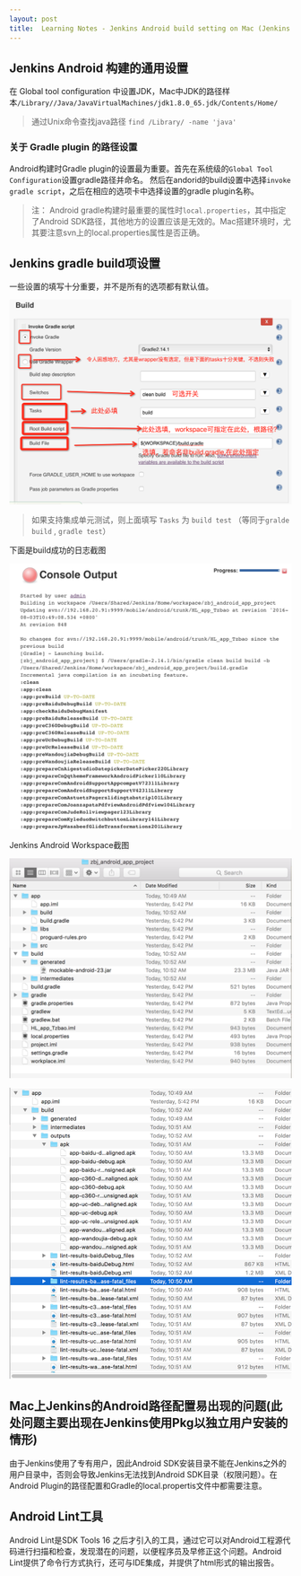 ```yaml
---
layout: post
title:  Learning Notes - Jenkins Android build setting on Mac (Jenkins installed by pkg)
---
```

	
## Jenkins Android 构建的通用设置
在 Global tool configuration 中设置JDK，Mac中JDK的路径样本`/Library//Java/JavaVirtualMachines/jdk1.8.0_65.jdk/Contents/Home/`

> 通过Unix命令查找java路径 `find /Library/ -name 'java'`
	
### 关于 Gradle plugin 的路径设置
Android构建时Gradle plugin的设置最为重要。首先在系统级的`Global Tool Configuration`设置gradle路径并命名。 然后在andorid的build设置中选择`invoke gradle script`，之后在相应的选项卡中选择设置的gradle plugin名称。

> 注： Android gradle构建时最重要的属性时`local.properties`，其中指定了Android SDK路径，其他地方的设置应该是无效的。Mac搭建环境时，尤其要注意svn上的local.properties属性是否正确。


## Jenkins gradle build项设置
一些设置的填写十分重要，并不是所有的选项都有默认值。

![jenkins-android-grandle-config](/asset/technical/jenkins-android-grandle-config.png)

> 如果支持集成单元测试，则上面填写 `Tasks` 为 `build test` （等同于`gralde build` , `gradle test`）

下面是build成功的日志截图

![jenkins-android-gradle-log-1](/asset/technical/jenkins-android-gradle-log-1.png)

Jenkins Android Workspace截图

![jenkins-workspace-1](/asset/technical/jenkins-workspace-1.png)

![jenkins-workspace-2](/asset/technical/jenkins-workspace-2.png)


## Mac上Jenkins的Android路径配置易出现的问题(此处问题主要出现在Jenkins使用Pkg以**独立用户**安装的情形)
由于Jenkins使用了专有用户，因此Android SDK安装目录不能在Jenkins之外的用户目录中，否则会导致Jenkins无法找到Android SDK目录（权限问题）。在Android Plugin的路径配置和Gradle的local.propertis文件中都需要注意。

## Android Lint工具
Android Lint是SDK Tools 16 之后才引入的工具，通过它可以对Android工程源代码进行扫描和检查，发现潜在的问题，以便程序员及早修正这个问题。Android Lint提供了命令行方式执行，还可与IDE集成，并提供了html形式的输出报告。




